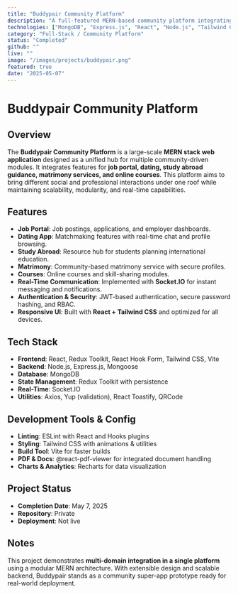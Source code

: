 ```yaml
---
title: "Buddypair Community Platform"
description: "A full-featured MERN-based community platform integrating multiple domains such as job portal, dating, study abroad, matrimony, and courses."
technologies: ["MongoDB", "Express.js", "React", "Node.js", "Tailwind CSS", "Redux Toolkit", "Socket.IO"]
category: "Full-Stack / Community Platform"
status: "Completed"
github: ""
live: ""
image: "/images/projects/buddypair.png"
featured: true
date: "2025-05-07"
---
```


# Buddypair Community Platform

## Overview

The **Buddypair Community Platform** is a large-scale **MERN stack web application** designed as a unified hub for multiple community-driven modules. It integrates features for **job portal, dating, study abroad guidance, matrimony services, and online courses**. This platform aims to bring different social and professional interactions under one roof while maintaining scalability, modularity, and real-time capabilities.

## Features

* **Job Portal**: Job postings, applications, and employer dashboards.
* **Dating App**: Matchmaking features with real-time chat and profile browsing.
* **Study Abroad**: Resource hub for students planning international education.
* **Matrimony**: Community-based matrimony service with secure profiles.
* **Courses**: Online courses and skill-sharing modules.
* **Real-Time Communication**: Implemented with **Socket.IO** for instant messaging and notifications.
* **Authentication & Security**: JWT-based authentication, secure password hashing, and RBAC.
* **Responsive UI**: Built with **React + Tailwind CSS** and optimized for all devices.

## Tech Stack

* **Frontend**: React, Redux Toolkit, React Hook Form, Tailwind CSS, Vite
* **Backend**: Node.js, Express.js, Mongoose
* **Database**: MongoDB
* **State Management**: Redux Toolkit with persistence
* **Real-Time**: Socket.IO
* **Utilities**: Axios, Yup (validation), React Toastify, QRCode

## Development Tools & Config

* **Linting**: ESLint with React and Hooks plugins
* **Styling**: Tailwind CSS with animations & utilities
* **Build Tool**: Vite for faster builds
* **PDF & Docs**: @react-pdf-viewer for integrated document handling
* **Charts & Analytics**: Recharts for data visualization

## Project Status

* **Completion Date**: May 7, 2025
* **Repository**: Private
* **Deployment**: Not live

## Notes

This project demonstrates **multi-domain integration in a single platform** using a modular MERN architecture. With extensible design and scalable backend, Buddypair stands as a community super-app prototype ready for real-world deployment.
